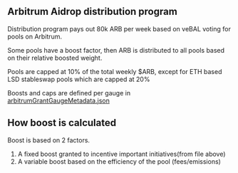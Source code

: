 ## Arbitrum Aidrop distribution program

Distribution program pays out 80k ARB per week based on veBAL voting for pools on Arbitrum.

Some pools have a boost factor, then ARB is distributed to all pools based on their relative boosted weight.

Pools are capped at 10% of the total weekly $ARB, except for ETH based LSD stableswap pools which are capped at 20%

Boosts and caps are defined per gauge in [arbitrumGrantGaugeMetadata.json](https://github.com/BalancerMaxis/data_automation/blob/main/data/arbitrumGrantGuageMetadata.json)

## How boost is calculated

Boost is based on 2 factors.

1. A fixed boost granted to incentive important initiatives(from file above)
2. A variable boost based on the efficiency of the pool (fees/emissions)
